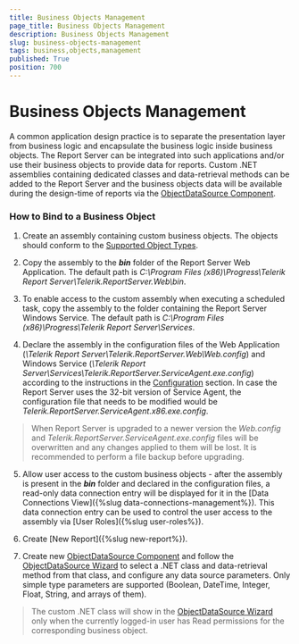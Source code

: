 ```yaml
---
title: Business Objects Management
page_title: Business Objects Management
description: Business Objects Management
slug: business-objects-management
tags: business,objects,management
published: True
position: 700
---
```


# Business Objects Management



A common application design practice is to separate the presentation layer from business logic and encapsulate the business logic inside business objects. The Report Server can be integrated into such applications and/or use their business objects to provide data for reports. Custom .NET assemblies containing dedicated classes and data-retrieval methods can be added to the Report Server and the business objects data will be available during the design-time of reports via the [ObjectDataSource Component](https://docs.telerik.com/reporting/objectdatasource).

### How to Bind to a Business Object

1. Create an assembly containing custom business objects. The objects should conform to the [Supported Object Types](https://docs.telerik.com/reporting/objectdatasource#supported-object-types).

2. Copy the assembly to the **_bin_** folder of the Report Server Web Application. The default path is _C:\Program Files (x86)\Progress\Telerik Report Server\Telerik.ReportServer.Web\bin_.

3. To enable access to the custom assembly when executing a scheduled task, copy the assembly to the folder containing the Report Server Windows Service. The default path is _C:\Program Files (x86)\Progress\Telerik Report Server\Services_.

4. Declare the assembly in the configuration files of the Web Application (_\Telerik Report Server\Telerik.ReportServer.Web\Web.config_) and Windows Service (_\Telerik Report Server\Services\Telerik.ReportServer.ServiceAgent.exe.config_) according to the instructions in the [Configuration](https://docs.telerik.com/reporting/objectdatasource-connecting#configuration) section. In case the Report Server uses the 32-bit version of Service Agent, the configuration file that needs to be modified would be _Telerik.ReportServer.ServiceAgent.x86.exe.config_.
>When Report Server is upgraded to a newer version the _Web.config_ and _Telerik.ReportServer.ServiceAgent.exe.config_ files will be overwritten and any changes applied to them will be lost. It is recommended to perform a file backup before upgrading.

5. Allow user access to the custom business objects - after the assembly is present in the **_bin_** folder and declared in the configuration files, a read-only data connection entry will be displayed for it in the [Data Connections View]({%slug data-connections-management%}). This data connection entry can be used to control the user access to the assembly via [User Roles]({%slug user-roles%}).

6. Create [New Report]({%slug new-report%}).

7. Create new [ObjectDataSource Component](https://docs.telerik.com/reporting/objectdatasource) and follow the [ObjectDataSource Wizard](https://docs.telerik.com/reporting/objectdatasource-wizard) to select a .NET class and data-retrieval method from that class, and configure any data source parameters. Only simple type parameters are supported (Boolean, DateTime, Integer, Float, String, and arrays of them).
>The custom .NET class will show in the [ObjectDataSource Wizard](https://docs.telerik.com/reporting/objectdatasource-wizard) only when the currently logged-in user has Read permissions for the corresponding business object.
